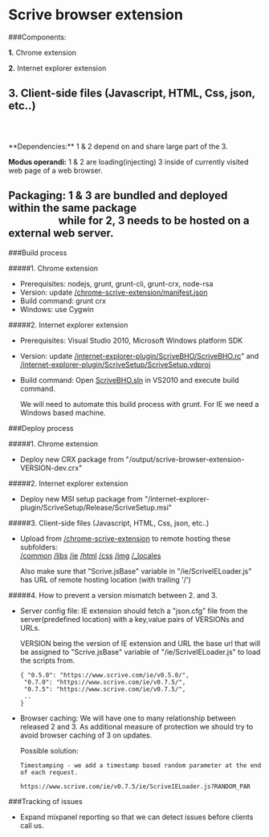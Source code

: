 
Scrive browser extension
=================================
###Components:

  **1.** Chrome extension
  
  **2.** Internet explorer extension
  
  **3.** Client-side files (Javascript, HTML, Css, json, etc..)
  <br><br>
 ---
  <br>
**Dependencies:** 1 & 2 depend on and share large part of the 3.

**Modus operandi:** 1 & 2 are loading(injecting) 3 inside of currently visited web page of a web browser.

**Packaging:** 1 & 3 are bundled and deployed within the same package<BR>
&nbsp;&nbsp;&nbsp;&nbsp;&nbsp;&nbsp;&nbsp;&nbsp;&nbsp;&nbsp;&nbsp;&nbsp;&nbsp;&nbsp;&nbsp;&nbsp;&nbsp;&nbsp;&nbsp;
while for 2, 3 needs to be hosted on a external web server.
<br>
---
###Build process

#####1. Chrome extension
 - Prerequisites: nodejs, grunt, grunt-cli, grunt-crx, node-rsa
 - Version: update [/chrome-scrive-extension/manifest.json](/chrome-scrive-extension/manifest.json)
 - Build command: grunt crx
 - Windows: use Cygwin
    
#####2. Internet explorer extension
 - Prerequisites: Visual Studio 2010, Microsoft Windows platform SDK
 - Version: update [/internet-explorer-plugin/ScriveBHO/ScriveBHO.rc](/internet-explorer-plugin/ScriveBHO/ScriveBHO.rc)" and
             [/internet-explorer-plugin/ScriveSetup/ScriveSetup.vdproj](/internet-explorer-plugin/ScriveSetup/ScriveSetup.vdproj)
 - Build command: Open [ScriveBHO.sln](/internet-explorer-plugin/ScriveBHO.sln) in VS2010 and execute build command.

    We will need to automate this build process with grunt.
    For IE we need a Windows based machine.


###Deploy process

#####1. Chrome extension
 - Deploy new CRX package from "/output/scrive-browser-extension-VERSION-dev.crx"

#####2. Internet explorer extension
 - Deploy new MSI setup package from "/internet-explorer-plugin/ScriveSetup/Release/ScriveSetup.msi"

#####3. Client-side files (Javascript, HTML, Css, json, etc..)
 - Upload from [/chrome-scrive-extension](/chrome-scrive-extension) to remote hosting these subfolders:<BR>
    [/common](/chrome-scrive-extension/common) 
[/libs](/chrome-scrive-extension/libs) 
[/ie](/chrome-scrive-extension/ie) 
[/html](/chrome-scrive-extension/html) 
[/css](/chrome-scrive-extension/css) 
[/img](/chrome-scrive-extension/img) 
[/_locales](/chrome-scrive-extension/_locales) 


    Also make sure that "Scrive.jsBase" variable in "/ie/ScriveIELoader.js" 
    has URL of remote hosting location (with trailing '/')

#####4. How to prevent a version mismatch between 2. and 3.

 - Server config file: IE extension should fetch a "json.cfg" file from the server(predefined location) with a key,value pairs of VERSIONs and URLs.
       
     VERSION being the version of IE extension and URL the base url that will be assigned to "Scrive.jsBase" variable of "/ie/ScriveIELoader.js" to load the scripts from.
     
      ```
     { "0.5.0": "https://www.scrive.com/ie/v0.5.0/",
       "0.7.0": "https://www.scrive.com/ie/v0.7.5/",
       "0.7.5": "https://www.scrive.com/ie/v0.7.5/",
       ..
     }
      ```

 - Browser caching: We will have one to many relationship between released 2 and 3. As additional measure of protection we should try to avoid browser caching of 3 on updates.
        
    Possible solution:
    
       Timestamping - we add a timestamp based random parameter at the end of each request.
      ```
      https://www.scrive.com/ie/v0.7.5/ie/ScriveIELoader.js?RANDOM_PAR
      ```



###Tracking of issues

 - Expand mixpanel reporting so that we can detect issues before clients call us.
